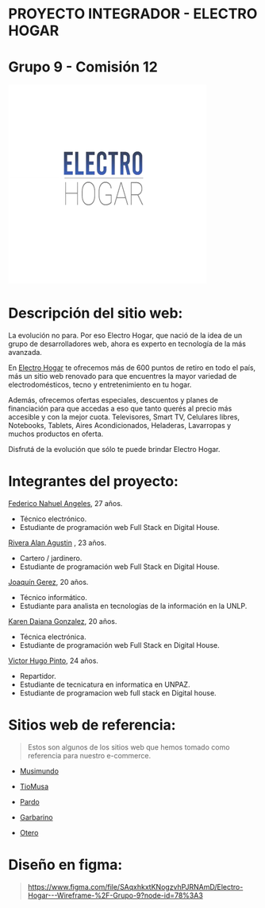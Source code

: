 # PROYECTO INTEGRADOR - **ELECTRO HOGAR**

# Grupo 9 - Comisión 12

![Electro Hogar](electrohogar.png)

# Descripción del sitio web:

La evolución no para.
Por eso Electro Hogar, que nació de la idea de un grupo de desarrolladores web, ahora es experto en tecnología de la más avanzada.

En [Electro Hogar](www.electrogar.com.ar) te ofrecemos más de 600 puntos de retiro en todo el país, más un sitio web renovado para que encuentres
la mayor variedad de electrodomésticos, tecno y entretenimiento en tu hogar.

Además, ofrecemos ofertas especiales, descuentos y planes de financiación para que accedas a eso que tanto querés al precio más accesible y con la mejor cuota.
Televisores, Smart TV, Celulares libres, Notebooks, Tablets, Aires Acondicionados, Heladeras, Lavarropas y muchos productos en oferta.

Disfrutá de la evolución que sólo te puede brindar Electro Hogar. 


# Integrantes del proyecto:

[Federico Nahuel Angeles](https://github.com/fedeangeles23), 27 años.
* Técnico electrónico.
* Estudiante de programación web Full Stack en Digital House.

[Rivera Alan Agustin](https://github.com/AgustinRiivera) , 23 años.
* Cartero / jardinero.
* Estudiante de programación web Full Stack en Digital House.

[Joaquín Gerez](https://github.com/JoaquinLGerez), 20 años.
* Técnico informático.
* Estudiante para analista en tecnologías de la información en la UNLP.

[Karen Daiana Gonzalez](https://github.com/karenGonza), 20 años.
* Técnica electrónica.
* Estudiante de programación web Full Stack en Digital House.

[Victor Hugo Pinto](https://github.com/HugoPinto97), 24 años.
* Repartidor.
* Estudiante de tecnicatura en informatica en UNPAZ.
* Estudiante de programacion web full stack en Digital house. 

# Sitios web de referencia:

>Estos son algunos de los sitios web que hemos tomado como referencia para nuestro e-commerce.

* [Musimundo](https://www.musimundo.com/)

* [TioMusa](https://www.tiomusa.com.ar/)

* [Pardo](https://www.pardo.com.ar/)

* [Garbarino](https://www.garbarino.com/)

* [Otero](https://www.otero.com.ar/)


# Diseño en figma:

>https://www.figma.com/file/SAqxhkxtKNogzvhPJRNAmD/Electro-Hogar---Wireframe-%2F-Grupo-9?node-id=78%3A3
